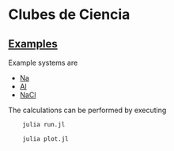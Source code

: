 # Clubes de Ciencia


## [Examples](examples/)

Example systems are

- [Na](examples/Na.bands.pdf)
- [Al](examples/Al.bands.pdf)
- [NaCl](examples/NaCl.bands.pdf)

The calculations can be performed by executing

```bash
	julia run.jl
```
```bash
	julia plot.jl
```
